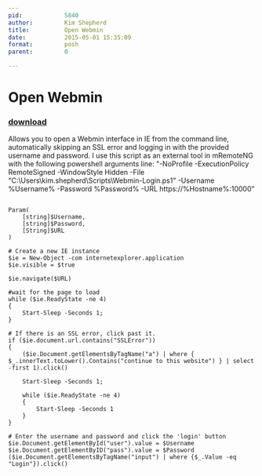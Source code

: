 ```yaml
---
pid:            5840
author:         Kim Shepherd
title:          Open Webmin
date:           2015-05-01 15:35:09
format:         posh
parent:         0

---
```


# Open Webmin

### [download](//scripts/5840.ps1)

Allows you to open a Webmin interface in IE from the command line, automatically skipping an SSL error and logging in with the provided username and password.  I use this script as an external tool in mRemoteNG with the following powershell arguments line: "-NoProfile -ExecutionPolicy RemoteSigned -WindowStyle Hidden -File "C:\Users\kim.shepherd\Scripts\Webmin-Login.ps1" -Username %Username% -Password %Password% -URL https://%Hostname%:10000"

```posh

Param(  
    [string]$Username,
    [string]$Password,
    [String]$URL
)

# Create a new IE instance
$ie = New-Object -com internetexplorer.application 
$ie.visible = $true

$ie.navigate($URL)

#wait for the page to load
while ($ie.ReadyState -ne 4)
{
    Start-Sleep -Seconds 1;
}

# If there is an SSL error, click past it.
if ($ie.document.url.contains("SSLError"))
{
    ($ie.Document.getElementsByTagName("a") | where { $_.innerText.toLower().Contains("continue to this website") } | select -first 1).click()

    Start-Sleep -Seconds 1;

    while ($ie.ReadyState -ne 4)
    {
        Start-Sleep -Seconds 1
    }
}

# Enter the username and password and click the 'login' button
$ie.Document.getElementById("user").value = $Username
$ie.Document.getElementByID("pass").value = $Password
($ie.Document.getElementsByTagName("input") | where {$_.Value -eq "Login"}).click()

```
